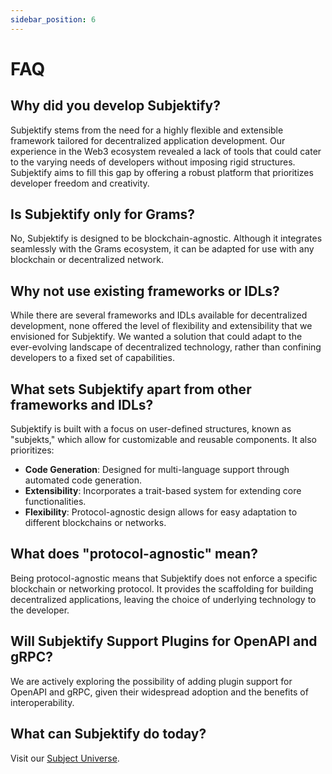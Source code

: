 ```yaml
---
sidebar_position: 6
---
```


# FAQ

## Why did you develop Subjektify?

Subjektify stems from the need for a highly flexible and extensible framework tailored for decentralized application development. Our experience in the Web3 ecosystem revealed a lack of tools that could cater to the varying needs of developers without imposing rigid structures. Subjektify aims to fill this gap by offering a robust platform that prioritizes developer freedom and creativity.

## Is Subjektify only for Grams?

No, Subjektify is designed to be blockchain-agnostic. Although it integrates seamlessly with the Grams ecosystem, it can be adapted for use with any blockchain or decentralized network.

## Why not use existing frameworks or IDLs?

While there are several frameworks and IDLs available for decentralized development, none offered the level of flexibility and extensibility that we envisioned for Subjektify. We wanted a solution that could adapt to the ever-evolving landscape of decentralized technology, rather than confining developers to a fixed set of capabilities.

## What sets Subjektify apart from other frameworks and IDLs?

Subjektify is built with a focus on user-defined structures, known as "subjekts," which allow for customizable and reusable components. It also prioritizes:
- **Code Generation**: Designed for multi-language support through automated code generation.
- **Extensibility**: Incorporates a trait-based system for extending core functionalities.
- **Flexibility**: Protocol-agnostic design allows for easy adaptation to different blockchains or networks.

## What does "protocol-agnostic" mean?

Being protocol-agnostic means that Subjektify does not enforce a specific blockchain or networking protocol. It provides the scaffolding for building decentralized applications, leaving the choice of underlying technology to the developer.

## Will Subjektify Support Plugins for OpenAPI and gRPC?

We are actively exploring the possibility of adding plugin support for OpenAPI and gRPC, given their widespread adoption and the benefits of interoperability.

## What can Subjektify do today?

Visit our [Subject Universe](https://github.com/subjektify/universe).
